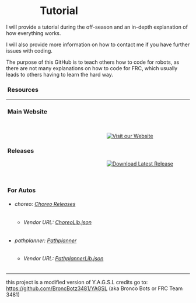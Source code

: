 # ‎ ‎ ‎ ‎ ‎ ‎ ‎ ‎ ‎ ‎ ‎ ‎ ‎ ‎ ‎ ‎ ‎ ‎ ‎ ‎ ‎ ‎ ‎ ‎ ‎ ‎ ‎ ‎ ‎ ‎ ‎ ‎ ‎ ‎ ‎ ‎ ‎ ‎ ‎ ‎ ‎ ‎Tutorial
I will provide a tutorial during the off-season and an in-depth explanation of how everything works.

I will also provide more information on how to contact me if you have further issues with coding.

The purpose of this GitHub is to teach others how to code for robots, as there are not many explanations on how to code for FRC, which usually leads to others having to learn the hard way.


### ‎ ‎ ‎ ‎ ‎ ‎ ‎ ‎ ‎ ‎ ‎ ‎ ‎ ‎ ‎ ‎ ‎ ‎ ‎ ‎ ‎ ‎ ‎ ‎ ‎ ‎ ‎ ‎ ‎ ‎ ‎ ‎ ‎ ‎ ‎ ‎ ‎ ‎ ‎ ‎ ‎ ‎ ‎ ‎ ‎ ‎ ‎ ‎ ‎ ‎ ‎ ‎ ‎ ‎ ‎ ‎ ‎ ‎ ‎ ‎ ‎ ‎ ‎ ‎ ‎ ‎ ‎ Resources
---

### ‎ ‎ ‎ ‎ ‎ ‎ ‎ ‎ ‎ ‎ ‎ ‎ ‎ ‎ ‎ ‎ ‎ ‎ ‎ ‎ ‎ ‎ ‎ ‎ ‎ ‎ ‎ ‎ ‎ ‎ ‎ ‎ ‎ ‎ ‎ ‎ ‎ ‎ ‎ ‎ ‎ ‎ ‎ ‎ ‎ ‎ ‎ ‎ ‎ ‎ ‎ ‎ ‎ ‎ ‎ ‎ ‎ ‎ ‎ ‎ ‎ ‎ ‎ ‎ ‎ ‎Main Website
‎ ‎
‎ ‎

‎ ‎‎ ‎‎ ‎‎ ‎‎ ‎‎ ‎‎ ‎‎ ‎‎ ‎‎ ‎‎ ‎‎ ‎‎ ‎‎ ‎‎ ‎ ‎‎ ‎‎ ‎‎ ‎‎ ‎‎ ‎‎ ‎‎ ‎‎ ‎‎ ‎‎ ‎‎ ‎‎ ‎‎ ‎‎ ‎‎ ‎‎ ‎‎ ‎‎ ‎‎ ‎‎ ‎‎ ‎‎ ‎‎ ‎‎ ‎‎ ‎‎ ‎‎ ‎‎ ‎‎ ‎‎ ‎‎ ‎‎ ‎‎ ‎‎ ‎‎ ‎‎ ‎‎ ‎‎ ‎‎ ‎‎ ‎‎ ‎‎ ‎‎ ‎‎ ‎‎ ‎‎‎ ‎‎ ‎‎ ‎‎ ‎‎ ‎‎ ‎‎ ‎‎ ‎‎ ‎‎ ‎‎ ‎‎ ‎‎‎[![Visit our Website](https://cdn.discordapp.com/attachments/744947781734629412/1249936936022577204/icon.svg?ex=66691dfc&is=6667cc7c&hm=1ff95e97139a07eb964718106a0ff40bb45f3915848eb7813a07b4dbaea28ba6&)](https://tinyurl.com/BurgerBots)



### ‎ ‎ ‎ ‎ ‎ ‎  ‎  ‎‎‎  ‎‎ ‎ ‎ ‎ ‎ ‎ ‎ ‎ ‎ ‎ ‎ ‎ ‎ ‎ ‎ ‎ ‎ ‎ ‎ ‎ ‎ ‎ ‎ ‎ ‎ ‎ ‎ ‎ ‎ ‎ ‎ ‎ ‎ ‎ ‎ ‎ ‎ ‎ ‎ ‎ ‎ ‎ ‎ ‎ ‎ ‎ ‎ ‎ ‎ ‎ ‎ ‎ ‎ ‎ ‎ ‎ ‎ ‎ ‎   ‎ ‎‎Releases
‎ ‎
‎ ‎
‎ ‎‎ ‎‎ ‎‎ ‎‎ ‎‎ ‎‎ ‎‎ ‎‎ ‎‎ ‎‎ ‎‎ ‎‎ ‎‎ ‎‎ ‎ ‎‎ ‎‎ ‎‎ ‎‎ ‎‎ ‎‎ ‎‎ ‎‎ ‎‎ ‎‎ ‎‎ ‎‎ ‎‎ ‎‎ ‎‎ ‎‎ ‎‎ ‎‎ ‎‎ ‎‎ ‎‎ ‎‎ ‎‎ ‎‎ ‎‎ ‎‎ ‎‎ ‎‎ ‎‎ ‎‎ ‎‎ ‎‎ ‎‎ ‎‎ ‎‎ ‎‎ ‎‎ ‎‎ ‎‎ ‎‎ ‎‎ ‎‎ ‎‎ ‎‎ ‎‎ ‎‎‎ ‎‎ ‎‎ ‎‎ ‎‎ ‎‎ ‎‎ ‎‎ ‎‎ ‎‎ ‎‎ ‎‎ ‎‎‎‎ ‎‎ ‎‎‎‎[![Download Latest Release](https://img.shields.io/badge/Download-Latest%20Release-blue.svg)](https://github.com/Deadshot222224/FRC-4455/releases)

‎ ‎
‎ ‎

### ‎ ‎ ‎ ‎ ‎ ‎ ‎ ‎ ‎ ‎ ‎ ‎ ‎ ‎‎ ‎  ‎‎ ‎ ‎ ‎ ‎ ‎ ‎ ‎ ‎ ‎ ‎ ‎ ‎ ‎ ‎ ‎ ‎ ‎ ‎ ‎ ‎ ‎ ‎ ‎ ‎ ‎ ‎ ‎ ‎ ‎ ‎ ‎ ‎ ‎ ‎ ‎ ‎ ‎ ‎ ‎ ‎ ‎ ‎ ‎ ‎ ‎ ‎ ‎ ‎ ‎ ‎ ‎    ‎ ‎For Autos

- ###### choreo: [Choreo Releases](https://github.com/SleipnirGroup/Choreo/releases)
  - ###### Vendor URL: [ChoreoLib.json](https://SleipnirGroup.github.io/ChoreoLib/dep/ChoreoLib.json)
  
- ###### pathplanner: [Pathplanner](https://apps.microsoft.com/detail/9nqbkb5dw909?hl=en-us&gl=US)
  - ###### Vendor URL: [PathplannerLib.json](https://3015rangerrobotics.github.io/pathplannerlib/PathplannerLib.json)

---

this project is a modified version of Y.A.G.S.L
credits go to: https://github.com/BroncBotz3481/YAGSL ‎ ‎‎ ‎‎ ‎‎ ‎‎‎ ‎‎ ‎‎ ‎‎ ‎‎ ‎‎ ‎‎ ‎‎ ‎‎ ‎‎ ‎‎ ‎‎ ‎ ‎‎ ‎‎ ‎‎ ‎‎ ‎‎ ‎‎ ‎‎ ‎‎ ‎‎ ‎‎ ‎‎ ‎‎ ‎‎ ‎‎ ‎‎ ‎‎ ‎‎ ‎‎ ‎‎ (aka Bronco Bots or FRC Team 3481)
